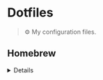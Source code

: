 # Dotfiles

> ⚙ My configuration files.

## Homebrew

<details>

- [atuin](https://github.com/atuinsh/atuin)

  ```bash
  brew install atuin
  ```

- [amazon-q](https://github.com/aws/amazon-q-developer-cli)

  ```bash
  brew install --cask amazon-q
  ```

- [autojump](https://github.com/wting/autojump)

  ```bash
  brew install autojump
  ```

- [bat](https://github.com/sharkdp/bat)

  ```bash
  brew install bat
  ```

- [fd](https://github.com/sharkdp/fd) 

  ```bash
  brew install fd
  ```

- [font-inconsolata-lgc-nerd-font](https://github.com/ryanoasis/nerd-fonts/tree/master/patched-fonts/InconsolataLGC)

  ```bash
  brew install --cask font-inconsolata-lgc-nerd-font
  ```

- [fzf](https://github.com/junegunn/fzf)

  ```bash
  brew install fzf
  ```

- [jq](https://github.com/jqlang/jq)

  ```bash
  brew install jq
  ```

- [lf](https://github.com/gokcehan/lf)

  ```bash
  brew install lf
  ```

- [lsd](https://github.com/lsd-rs/lsd)

  ```bash
  brew install lsd
  ```
- [ripgrep](https://github.com/BurntSushi/ripgrep)

  ```bash
  brew install ripgrep
  ```

- [starship](https://github.com/starship/starship)

  ```bash
  brew install starship
  ```

- [switchhosts](https://github.com/oldj/SwitchHosts)

  ```bash
  brew install --cask switchhosts
  ```
- [tcpdump](https://github.com/the-tcpdump-group/tcpdump)

  ```bash
  brew install tcpdump
  ```

- [thefuck](https://github.com/nvbn/thefuck)

  ```bash
  brew install thefuck
  ```

- [tldr](https://github.com/tldr-pages/tldr)

  ```bash
  brew install tlrc
  ```

- [tmux](https://github.com/tmux/tmux)

  ```bash
  brew install tmux
  ```

- [trash](https://hasseg.org/trash/)

  ```bash
  brew install trash
  ```

- [tree](http://mama.indstate.edu/users/ice/tree/)

  ```bash
  brew install tree
  ```

- [watch](https://gitlab.com/procps-ng/procps/-/blob/master/src/watch.c)

  ```bash
  brew install watch
  ```

</details>

